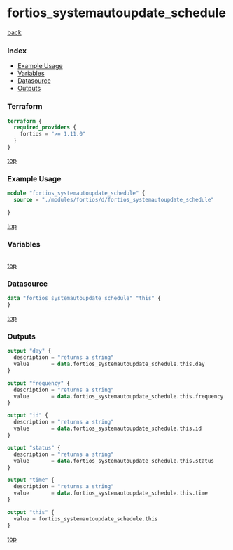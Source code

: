 # fortios_systemautoupdate_schedule

[back](../fortios.md)

### Index

- [Example Usage](#example-usage)
- [Variables](#variables)
- [Datasource](#datasource)
- [Outputs](#outputs)

### Terraform

```terraform
terraform {
  required_providers {
    fortios = ">= 1.11.0"
  }
}
```

[top](#index)

### Example Usage

```terraform
module "fortios_systemautoupdate_schedule" {
  source = "./modules/fortios/d/fortios_systemautoupdate_schedule"

}
```

[top](#index)

### Variables

```terraform
```

[top](#index)

### Datasource

```terraform
data "fortios_systemautoupdate_schedule" "this" {
}
```

[top](#index)

### Outputs

```terraform
output "day" {
  description = "returns a string"
  value       = data.fortios_systemautoupdate_schedule.this.day
}

output "frequency" {
  description = "returns a string"
  value       = data.fortios_systemautoupdate_schedule.this.frequency
}

output "id" {
  description = "returns a string"
  value       = data.fortios_systemautoupdate_schedule.this.id
}

output "status" {
  description = "returns a string"
  value       = data.fortios_systemautoupdate_schedule.this.status
}

output "time" {
  description = "returns a string"
  value       = data.fortios_systemautoupdate_schedule.this.time
}

output "this" {
  value = fortios_systemautoupdate_schedule.this
}
```

[top](#index)